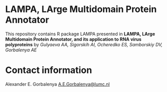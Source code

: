 # LAMPA, LArge Multidomain Protein Annotator
This repository contains R package LAMPA presented in __LAMPA, LArge Multidomain Protein Annotator, and its application to RNA virus polyproteins__ by _Gulyaeva AA, Sigorskih AI, Ocheredko ES, Samborskiy DV, Gorbalenya AE_

# Contact information
Alexander E. Gorbalenya
<A.E.Gorbalenya@lumc.nl>

